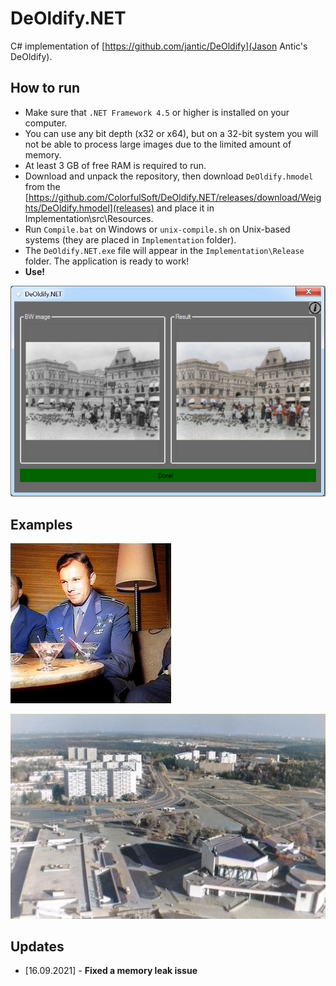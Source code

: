 # DeOldify.NET

C# implementation of [https://github.com/jantic/DeOldify](Jason Antic's DeOldify).

## How to run

* Make sure that `.NET Framework 4.5` or higher is installed on your computer.
* You can use any bit depth (x32 or x64), but on a 32-bit system you will not be able to process large images due to the limited amount of memory.
* At least 3 GB of free RAM is required to run.
* Download and unpack the repository, then download `DeOldify.hmodel` from the [https://github.com/ColorfulSoft/DeOldify.NET/releases/download/Weights/DeOldify.hmodel](releases) and place it in Implementation\src\Resources.
* Run `Compile.bat` on Windows or `unix-compile.sh` on Unix-based systems (they are placed in `Implementation` folder).
* The `DeOldify.NET.exe` file will appear in the `Implementation\Release` folder. The application is ready to work!
* **Use!**

![GUI](https://github.com/ColorfulSoft/DeOldify.NET/blob/main/Examples/Sample.jpg)

## Examples

![Example1](https://github.com/ColorfulSoft/DeOldify.NET/blob/main/Examples/Example1.jpg)

![Example2](https://github.com/ColorfulSoft/DeOldify.NET/blob/main/Examples/Example2.jpg)

## Updates

* [16.09.2021] - **Fixed a memory leak issue**
